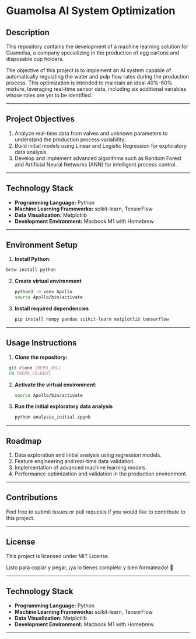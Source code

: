 # Guamolsa AI System Optimization 


## Description 
This repository contains the development of a machine learning solution for Guamolsa, a company specializing in the production of egg cartons and disposable cup holders. 


The objective of this project is to implement an AI system capable of automatically regulating the water and pulp flow rates during the production process. This optimization is intended to maintain an ideal 40%-60% mixture, leveraging real-time sensor data, including six additional variables whose roles are yet to be identified.


---


## Project Objectives 
1. Analyze real-time data from valves and unknown parameters to understand the production process variability.
2. Build initial models using Linear and Logistic Regression for exploratory data analysis.
3. Develop and implement advanced algorithms such as Random Forest and Artificial Neural Networks (ANN) for intelligent process control.


---


## Technology Stack 
- **Programming Language:** Python 
- **Machine Learning Frameworks:** scikit-learn, TensorFlow 
- **Data Visualization:** Matplotlib 
- **Development Environment:** Macbook M1 with Homebrew


---


## Environment Setup 


1. **Install Python:** 
  ```bash
  brew install python
  ```

2. **Create virtual environment**
   ```bash
   python3 -m venv Apollo
   source Apollo/bin/activate

3. **Install required dependencies**
   ```bash
   pip install numpy pandas scikit-learn matplotlib tensorflow


---


##  Usage Instructions


1. **Clone the repository:** 
  ```bash
   git clone [REPO_URL]
   cd [REPO_FOLDER]
  ``` 

2. **Activate the virtual environment:**
   ```bash
   source Apollo/bin/activate


3. **Run the initial exploratory data analysis**
   ```bash
   python analysis_initial.ipynb


---


## Roadmap
1. Data exploration and initial analysis using regression models.
2. Feature engineering and real-time data validation.
3. Implementation of advanced machine learning models.
4. Performance optimization and validation in the production environment.


---


## Contributions
Feel free to submit issues or pull requests if you would like to contribute to this project.


---


## License
This project is licensed under MIT License.


Listo para copiar y pegar, ¡ya lo tienes completo y bien formateado! 🚀



---


## Technology Stack 
- **Programming Language:** Python 
- **Machine Learning Frameworks:** scikit-learn, TensorFlow 
- **Data Visualization:** Matplotlib 
- **Development Environment:** Macbook M1 with Homebrew


---